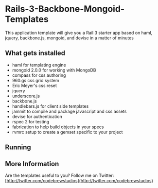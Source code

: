 # Rails-3-Backbone-Mongoid-Templates

This application template will give you a Rail 3 starter app based on haml, jquery, backbone.js, mongoid, and devise in a matter of minutes

## What gets installed
* haml for templating engine
* mongoid 2.0.0 for working with MongoDB
* compass for css authoring
* 960.gs css grid system
* Eric Meyer's css reset
* jquery
* underscore.js
* backbone.js
* handlebars.js for client side templates
* jammit to compile and package javascript and css assets
* devise for authentication
* rspec 2 for testing
* fabrication to help build objects in your specs
* rvmrc setup to create a gemset specific to your project
  
## Running

## More Information

Are the templates useful to you? Follow me on Twitter:
[http://twitter.com/codebrewstudios](http://twitter.com/codebrewstudios)